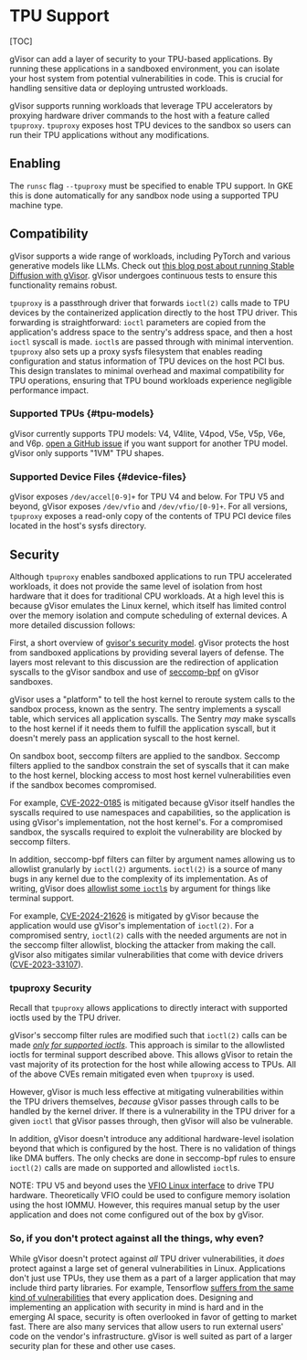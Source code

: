 # TPU Support

[TOC]

gVisor can add a layer of security to your TPU-based applications. By running
these applications in a sandboxed environment, you can isolate your host system
from potential vulnerabilities in code. This is crucial for handling sensitive
data or deploying untrusted workloads.

gVisor supports running workloads that leverage TPU accelerators by proxying
hardware driver commands to the host with a feature called `tpuproxy`.
`tpuproxy` exposes host TPU devices to the sandbox so users can run their TPU
applications without any modifications.

## Enabling

The `runsc` flag `--tpuproxy` must be specified to enable TPU support. In GKE
this is done automatically for any sandbox node using a supported TPU machine
type.

## Compatibility

gVisor supports a wide range of workloads, including PyTorch and various
generative models like LLMs. Check out
[this blog post about running Stable Diffusion with gVisor](/blog/2023/06/20/gpu-pytorch-stable-diffusion/).
gVisor undergoes continuous tests to ensure this functionality remains robust.

`tpuproxy` is a passthrough driver that forwards `ioctl(2)` calls made to TPU
devices by the containerized application directly to the host TPU driver. This
forwarding is straightforward: `ioctl` parameters are copied from the
application's address space to the sentry's address space, and then a host
`ioctl` syscall is made. `ioctl`s are passed through with minimal intervention.
`tpuproxy` also sets up a proxy sysfs filesystem that enables reading
configuration and status information of TPU devices on the host PCI bus. This
design translates to minimal overhead and maximal compatibility for TPU
operations, ensuring that TPU bound workloads experience negligible performance
impact.

### Supported TPUs {#tpu-models}

gVisor currently supports TPU models: V4, V4lite, V4pod, V5e, V5p, V6e, and V6p.
[open a GitHub issue](https://github.com/google/gvisor/issues/new?labels=type%3A+enhancement,area%3A+gpu&template=bug_report.yml)
if you want support for another TPU model. gVisor only supports "1VM" TPU
shapes.

### Supported Device Files {#device-files}

gVisor exposes `/dev/accel[0-9]+` for TPU V4 and below. For TPU V5 and beyond,
gVisor exposes `/dev/vfio` and `/dev/vfio/[0-9]+`. For all versions, `tpuproxy`
exposes a read-only copy of the contents of TPU PCI device files located in the
host's sysfs directory.

## Security

Although `tpuproxy` enables sandboxed applications to run TPU accelerated
workloads, it does not provide the same level of isolation from host hardware
that it does for traditional CPU workloads. At a high level this is because
gVisor emulates the Linux kernel, which itself has limited control over the
memory isolation and compute scheduling of external devices. A more detailed
discussion follows:

First, a short overview of
[gvisor's security model](../architecture_guide/security.md). gVisor protects
the host from sandboxed applications by providing several layers of defense. The
layers most relevant to this discussion are the redirection of application
syscalls to the gVisor sandbox and use of
[seccomp-bpf](https://www.kernel.org/doc/html/v4.19/userspace-api/seccomp_filter.html)
on gVisor sandboxes.

gVisor uses a "platform" to tell the host kernel to reroute system calls to the
sandbox process, known as the sentry. The sentry implements a syscall table,
which services all application syscalls. The Sentry *may* make syscalls to the
host kernel if it needs them to fulfill the application syscall, but it doesn't
merely pass an application syscall to the host kernel.

On sandbox boot, seccomp filters are applied to the sandbox. Seccomp filters
applied to the sandbox constrain the set of syscalls that it can make to the
host kernel, blocking access to most host kernel vulnerabilities even if the
sandbox becomes compromised.

For example, [CVE-2022-0185](https://nvd.nist.gov/vuln/detail/CVE-2022-0185) is
mitigated because gVisor itself handles the syscalls required to use namespaces
and capabilities, so the application is using gVisor's implementation, not the
host kernel's. For a compromised sandbox, the syscalls required to exploit the
vulnerability are blocked by seccomp filters.

In addition, seccomp-bpf filters can filter by argument names allowing us to
allowlist granularly by `ioctl(2)` arguments. `ioctl(2)` is a source of many
bugs in any kernel due to the complexity of its implementation. As of writing,
gVisor does
[allowlist some `ioctl`s](https://github.com/google/gvisor/blob/ccc3c2cbd26d3514885bd665b0a110150a6e8c53/runsc/boot/filter/config/config_main.go#L111)
by argument for things like terminal support.

For example, [CVE-2024-21626](https://nvd.nist.gov/vuln/detail/CVE-2024-21626)
is mitigated by gVisor because the application would use gVisor's implementation
of `ioctl(2)`. For a compromised sentry, `ioctl(2)` calls with the needed
arguments are not in the seccomp filter allowlist, blocking the attacker from
making the call. gVisor also mitigates similar vulnerabilities that come with
device drivers
([CVE-2023-33107](https://nvd.nist.gov/vuln/detail/CVE-2023-33107)).

### tpuproxy Security

Recall that `tpuproxy` allows applications to directly interact with supported
ioctls used by the TPU driver.

gVisor's seccomp filter rules are modified such that `ioctl(2)` calls can be
made
[*only for supported ioctls*](https://github.com/google/gvisor/blob/be9169a6ce095a08b99940a97db3f58e5c5bd2ce/pkg/sentry/devices/accel/seccomp_filters.go).
This approach is similar to the allowlisted ioctls for terminal support
described above. This allows gVisor to retain the vast majority of its
protection for the host while allowing access to TPUs. All of the above CVEs
remain mitigated even when `tpuproxy` is used.

However, gVisor is much less effective at mitigating vulnerabilities within the
TPU drivers themselves, *because* gVisor passes through calls to be handled by
the kernel driver. If there is a vulnerability in the TPU driver for a given
`ioctl` that gVisor passes through, then gVisor will also be vulnerable.

In addition, gVisor doesn't introduce any additional hardware-level isolation
beyond that which is configured by the host. There is no validation of things
like DMA buffers. The only checks are done in seccomp-bpf rules to ensure
`ioctl(2)` calls are made on supported and allowlisted `ioctl`s.

NOTE: TPU V5 and beyond uses the
[VFIO Linux interface](https://docs.kernel.org/driver-api/vfio.html) to drive
TPU hardware. Theoretically VFIO could be used to configure memory isolation
using the host IOMMU. However, this requires manual setup by the user
application and does not come configured out of the box by gVisor.

### So, if you don't protect against all the things, why even?

While gVisor doesn't protect against *all* TPU driver vulnerabilities, it *does*
protect against a large set of general vulnerabilities in Linux. Applications
don't just use TPUs, they use them as a part of a larger application that may
include third party libraries. For example, Tensorflow
[suffers from the same kind of vulnerabilities](https://nvd.nist.gov/vuln/detail/CVE-2022-29216)
that every application does. Designing and implementing an application with
security in mind is hard and in the emerging AI space, security is often
overlooked in favor of getting to market fast. There are also many services that
allow users to run external users' code on the vendor's infrastructure. gVisor
is well suited as part of a larger security plan for these and other use cases.
